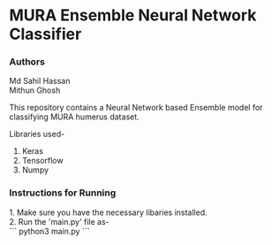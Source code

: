# MURA Ensemble Neural Network Classifier

### Authors

Md Sahil Hassan<br>
Mithun Ghosh<br>

This repository contains a Neural Network based Ensemble model for classifying MURA humerus dataset.

Libraries used-
1. Keras<br>
2. Tensorflow<br>
3. Numpy<br>

<h3>Instructions for Running</h3>
1. Make sure you have the necessary libaries installed.<br>
2. Run the 'main.py' file as-<br>
```
python3 main.py
```
